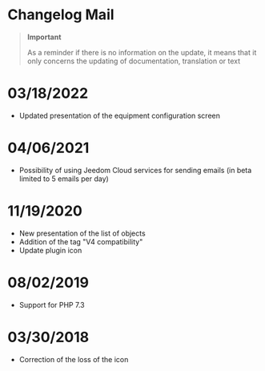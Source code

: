 # Changelog Mail

>**Important**
>
>As a reminder if there is no information on the update, it means that it only concerns the updating of documentation, translation or text

# 03/18/2022

- Updated presentation of the equipment configuration screen

# 04/06/2021

- Possibility of using Jeedom Cloud services for sending emails (in beta limited to 5 emails per day)

# 11/19/2020

- New presentation of the list of objects
- Addition of the tag "V4 compatibility"
- Update plugin icon

# 08/02/2019

- Support for PHP 7.3

# 03/30/2018

- Correction of the loss of the icon
